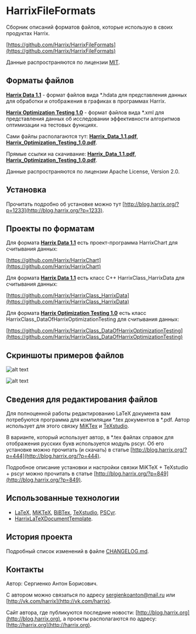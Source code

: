 HarrixFileFormats
=================

Сборник описаний форматов файлов, которые использую в своих продуктах Harrix.

[https://github.com/Harrix/HarrixFileFormats](https://github.com/Harrix/HarrixFileFormats)

Данные распространяются по лицензии [MIT](https://github.com/Harrix/HarrixFileFormats/blob/master/LICENSE).

Форматы файлов
--------------

[**Harrix Data 1.1**](https://github.com/Harrix/HarrixFileFormats/blob/master/Harrix%20Data%201.1/) - формат файлов вида \*.hdata для представления данных для обработки и отображения в графиках в программах Harrix.

[**Harrix Optimization Testing 1.0**](https://github.com/Harrix/HarrixFileFormats/blob/master/Harrix%20Optimization%20Testing%201.0/) - формат файлов вида \*.xml для представления данных об исследовании эффективности алгоритмов оптимизации на тестовых функциях.

Сами файлы располагаются тут: [**Harrix_Data_1.1.pdf**](https://github.com/Harrix/HarrixFileFormats/blob/master/Harrix%20Data%201.1/Harrix_Data_1.1.pdf), [**Harrix_Optimization_Testing_1.0.pdf**](https://github.com/Harrix/HarrixFileFormats/blob/master/Harrix%20Optimization%20Testing%201.0/Harrix_Optimization_Testing_1.0.pdf).

Прямые ссылки на скачивание: [**Harrix_Data_1.1.pdf**](https://raw.github.com/Harrix/HarrixFileFormats/master/Harrix%20Data%201.1/Harrix_Data_1.1.pdf), [**Harrix_Optimization_Testing_1.0.pdf**](https://raw.github.com/Harrix/HarrixFileFormats/master/Harrix%20Optimization%20Testing%201.0/Harrix_Optimization_Testing_1.0.pdf).

Данные распространяются по лицензии Apache License, Version 2.0.

Установка
---------

Прочитать подробно об установке можно тут [http://blog.harrix.org/?p=1233](http://blog.harrix.org/?p=1233).

Проекты по форматам
-------------------

Для формата [**Harrix Data 1.1**](https://github.com/Harrix/HarrixFileFormats/blob/master/Harrix%20Data%201.1/) есть проект-программа HarrixChart для считывания данных:

[https://github.com/Harrix/HarrixChart](https://github.com/Harrix/HarrixChart)

Для формата [**Harrix Data 1.1**](https://github.com/Harrix/HarrixFileFormats/blob/master/Harrix%20Data%201.1/) есть класс C++ HarrixClass_HarrixData для считывания данных:

[https://github.com/Harrix/HarrixClass_HarrixData](https://github.com/Harrix/HarrixClass_HarrixData)

Для формата [**Harrix Optimization Testing 1.0**](https://github.com/Harrix/HarrixFileFormats/blob/master/Harrix%20Optimization%20Testing%201.0/) есть класс HarrixClass_DataOfHarrixOptimizationTesting для считывания данных:

[https://github.com/Harrix/HarrixClass_DataOfHarrixOptimizationTesting](https://github.com/Harrix/HarrixClass_DataOfHarrixOptimizationTesting)

Скриншоты примеров файлов
-------------------------

![alt text](https://raw.github.com/Harrix/HarrixFileFormats/master/images/hdata.png "Пример файла Harrix Data 1.0")

![alt text](https://raw.github.com/Harrix/HarrixFileFormats/master/images/xml.png "Пример файла Harrix Optimization Testing 1.0")

Сведения для редактирования файлов
----------------------------------

Для полноценной работы редактированию LaTeX документа вам потребуются программа для компиляции \*.tex документов в \*.pdf. Автор использует для этого связку [MiKTex](http://www.miktex.org/) и [TeXstudio](http://texstudio.sourceforge.net/). 

В варианте, который использует автор, в \*.tex файлах справок для отображения русских букв используется модуль pscyr. Об его установке можно прочитать (и скачать) в статье [http://blog.harrix.org/?p=444](http://blog.harrix.org/?p=444).

Подробное описание установки и настройки связки MiKTeX + TeXstudio + pscyr можно прочитать в статье [http://blog.harrix.org/?p=849](http://blog.harrix.org/?p=849).

Использованные технологии
-------------------------

- [LaTeX](http://ru.wikipedia.org/wiki/LaTeX), [MiKTeX](http://miktex.org/), [BiBTex](http://ru.wikipedia.org/wiki/BibTeX), [TeXstudio](http://texstudio.sourceforge.net/), [PSCyr]([http://blog.harrix.org/?p=444](http://blog.harrix.org/?p=444)).
- [HarrixLaTeXDocumentTemplate](https://github.com/Harrix/HarrixLaTeXDocumentTemplate).

История проекта
---------------

Подробный список изменений в файле [CHANGELOG.md](https://github.com/Harrix/HarrixFileFormats/blob/master/CHANGELOG.md).

Контакты
--------

Автор: Сергиенко Антон Борисович.

С автором можно связаться по адресу [sergienkoanton@mail.ru](mailto:sergienkoanton@mail.ru) или  [http://vk.com/harrix](http://vk.com/harrix).

Сайт автора, где публикуются последние новости: [http://blog.harrix.org](http://blog.harrix.org), а проекты располагаются по адресу: [http://harrix.org](http://harrix.org).
